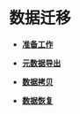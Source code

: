 # 数据迁移<a name="ZH-CN_TOPIC_0173178598"></a>

-   **[准备工作](准备工作.md)**  

-   **[元数据导出](元数据导出.md)**  

-   **[数据拷贝](数据拷贝.md)**  

-   **[数据恢复](数据恢复.md)**  


